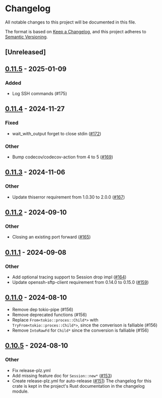 # Changelog
All notable changes to this project will be documented in this file.

The format is based on [Keep a Changelog](https://keepachangelog.com/en/1.0.0/),
and this project adheres to [Semantic Versioning](https://semver.org/spec/v2.0.0.html).

## [Unreleased]

## [0.11.5](https://github.com/openssh-rust/openssh/compare/v0.11.4...v0.11.5) - 2025-01-09

### Added

- Log SSH commands (#175)

## [0.11.4](https://github.com/openssh-rust/openssh/compare/v0.11.3...v0.11.4) - 2024-11-27

### Fixed

- wait_with_output forget to close stdin ([#172](https://github.com/openssh-rust/openssh/pull/172))

### Other

- Bump codecov/codecov-action from 4 to 5 ([#169](https://github.com/openssh-rust/openssh/pull/169))

## [0.11.3](https://github.com/openssh-rust/openssh/compare/v0.11.2...v0.11.3) - 2024-11-06

### Other

- Update thiserror requirement from 1.0.30 to 2.0.0 ([#167](https://github.com/openssh-rust/openssh/pull/167))

## [0.11.2](https://github.com/openssh-rust/openssh/compare/v0.11.1...v0.11.2) - 2024-09-10

### Other

- Closing an existing port forward ([#165](https://github.com/openssh-rust/openssh/pull/165))

## [0.11.1](https://github.com/openssh-rust/openssh/compare/v0.11.0...v0.11.1) - 2024-09-08

### Other

- Add optional tracing support to Session drop impl ([#164](https://github.com/openssh-rust/openssh/pull/164))
- Update openssh-sftp-client requirement from 0.14.0 to 0.15.0 ([#159](https://github.com/openssh-rust/openssh/pull/159))

## [0.11.0](https://github.com/openssh-rust/openssh/compare/v0.10.5...v0.10.6) - 2024-08-10

- Remove dep tokio-pipe (#156)
- Remove deprecated functions (#156)
- Replace `From<tokio::proces::Child*>`
with `TryFrom<tokio::proces::Child*>`, since the converison is falliable (#156)
- Remove `IntoRawFd` for `Child*` since the conversion is falliable (#156)

## [0.10.5](https://github.com/openssh-rust/openssh/compare/v0.10.4...v0.10.5) - 2024-08-10

### Other
- Fix release-plz.yml
- Add missing feature doc for `Session::new*` ([#153](https://github.com/openssh-rust/openssh/pull/153))
- Create release-plz.yml for auto-release ([#151](https://github.com/openssh-rust/openssh/pull/151))
The changelog for this crate is kept in the project's Rust documentation in the changelog module.
